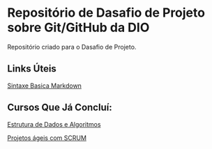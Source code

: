 # Repositório de Dasafio de Projeto sobre Git/GitHub da DIO
Repositório criado para o Dasafio de Projeto.

## Links Úteis
[Sintaxe Basica Markdown](https://www.markdownguide.org/basic-syntax/)

## Cursos Que Já Concluí:
[Estrutura de Dados e Algoritmos](https://hermes.dio.me/certificates/LHMYRZUO.pdf)

[Projetos ágeis com SCRUM](https://hermes.dio.me/certificates/L3V00QSZ.pdf)

